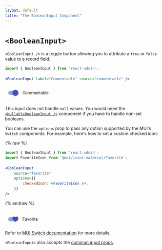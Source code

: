 ```yaml
---
layout: default
title: "The BooleanInput Component"
---
```


# `<BooleanInput>`

`<BooleanInput />` is a toggle button allowing you to attribute a `true` or `false` value to a record field.

```jsx
import { BooleanInput } from 'react-admin';

<BooleanInput label="Commentable" source="commentable" />
```

![BooleanInput](./img/boolean-input.png)

This input does not handle `null` values. You would need the [`<NullableBooleanInput />`](./NullableBooleanInput.md) component if you have to handle non-set booleans.

You can use the `options` prop to pass any option supported by the MUI's `Switch` components. For example, here's how to set a custom checked icon:

{% raw %}
```jsx
import { BooleanInput } from 'react-admin';
import FavoriteIcon from '@mui/icons-material/Favorite';

<BooleanInput
    source="favorite"
    options={{
        checkedIcon: <FavoriteIcon />,
    }}
/>
```
{% endraw %}

![CustomBooleanInputCheckIcon](./img/custom-switch-icon.png)

Refer to [MUI Switch documentation](https://mui.com/api/switch) for more details.

`<BooleanInput>` also accepts the [common input props](./Inputs.md#common-input-props).
